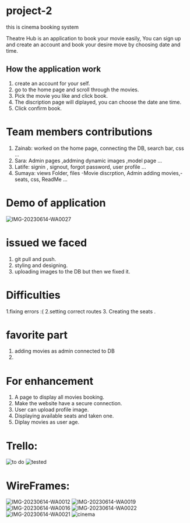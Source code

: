 # project-2
this is cinema booking system 

Theatre Hub is an application to book your movie easily, You can sign up and create an account and book your desire move by choosing date and time.


## How the application work
1. create an account for your self.
2. go to the home page and scroll through the movies. 
3. Pick the movie you like and click book.
4. The discription page will diplayed, you can choose the date ane time.
5. Click confirm book.

# Team members contributions

1. Zainab: worked on the home page, connecting the DB, search bar, css ...
2. Sara: Admin pages ,addming dynamic images ,model page  ...
3. Latife: signin , signout, forgot password, user profile ...
4. Sumaya: views Folder, files -Movie discrption, Admin adding movies,- seats, css, ReadMe ...

# Demo of application
![IMG-20230614-WA0027](https://media.git.generalassemb.ly/user/49241/files/db62938b-c1e4-41b5-a9aa-ff8d1218c969)


# issued we faced
1. git pull and push.
2. styling and designing.
3. uploading images to the DB but then we fixed it.

# Difficulties
1.fixing errors :(
2.setting correct routes 
3. Creating the seats .

# favorite part
1. adding movies as admin connected to DB
2. 

# For enhancement
1. A page to display all movies booking.
2. Make the website have a secure connection.
3. User can upload profile image.
4. Displaying available seats and taken one.
5. Diplay movies as user age.

# Trello:
![to do](https://media.git.generalassemb.ly/user/49241/files/15666dfd-c170-4ef7-bc46-2466bb134379)
![tested](https://media.git.generalassemb.ly/user/49241/files/bb52a8a6-8419-4e7b-9c84-d54efcb73e29)

# WireFrames:

![IMG-20230614-WA0012](https://media.git.generalassemb.ly/user/49241/files/66df6248-57ad-4201-80e5-fcc491504886)
![IMG-20230614-WA0019](https://media.git.generalassemb.ly/user/49241/files/a1672148-3574-4e27-8ef8-333dc426a249)
![IMG-20230614-WA0016](https://media.git.generalassemb.ly/user/49241/files/4779d77c-242f-4b4a-ab3f-006ce3ff433a)
![IMG-20230614-WA0022](https://media.git.generalassemb.ly/user/49241/files/d72b834c-7e99-4848-bc32-65071c55a09b)
![IMG-20230614-WA0021](https://media.git.generalassemb.ly/user/49241/files/64915454-d481-4ae5-a834-76407c3db2c0)
![cinema](https://media.git.generalassemb.ly/user/49241/files/38b1b9aa-8fcd-4cc2-b42d-50647c8ae3a2)





